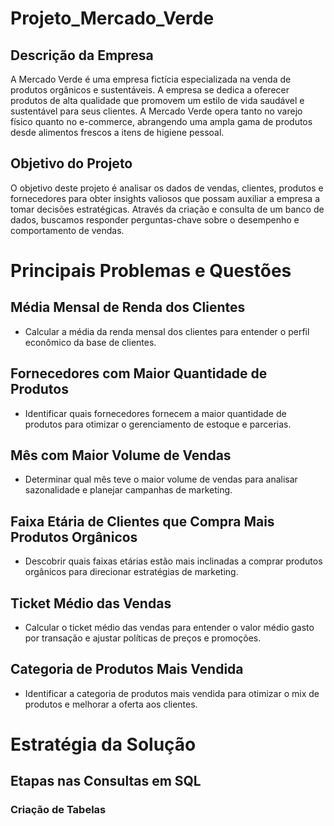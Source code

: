 # Projeto_Mercado_Verde

## Descrição da Empresa
A Mercado Verde é uma empresa fictícia especializada na venda de produtos orgânicos e sustentáveis. A empresa se dedica a oferecer produtos de alta qualidade que promovem um estilo de vida saudável e sustentável para seus clientes. A Mercado Verde opera tanto no varejo físico quanto no e-commerce, abrangendo uma ampla gama de produtos desde alimentos frescos a itens de higiene pessoal.

## Objetivo do Projeto
O objetivo deste projeto é analisar os dados de vendas, clientes, produtos e fornecedores para obter insights valiosos que possam auxiliar a empresa a tomar decisões estratégicas. Através da criação e consulta de um banco de dados, buscamos responder perguntas-chave sobre o desempenho e comportamento de vendas.

# Principais Problemas e Questões

## Média Mensal de Renda dos Clientes

 - Calcular a média da renda mensal dos clientes para entender o perfil econômico da base de clientes.

## Fornecedores com Maior Quantidade de Produtos

- Identificar quais fornecedores fornecem a maior quantidade de produtos para otimizar o gerenciamento de estoque e parcerias.

## Mês com Maior Volume de Vendas

- Determinar qual mês teve o maior volume de vendas para analisar sazonalidade e planejar campanhas de marketing.

## Faixa Etária de Clientes que Compra Mais Produtos Orgânicos

- Descobrir quais faixas etárias estão mais inclinadas a comprar produtos orgânicos para direcionar estratégias de marketing.

## Ticket Médio das Vendas

- Calcular o ticket médio das vendas para entender o valor médio gasto por transação e ajustar políticas de preços e promoções.

## Categoria de Produtos Mais Vendida

- Identificar a categoria de produtos mais vendida para otimizar o mix de produtos e melhorar a oferta aos clientes.

# Estratégia da Solução

## Etapas nas Consultas em SQL
 ### Criação de Tabelas
 
